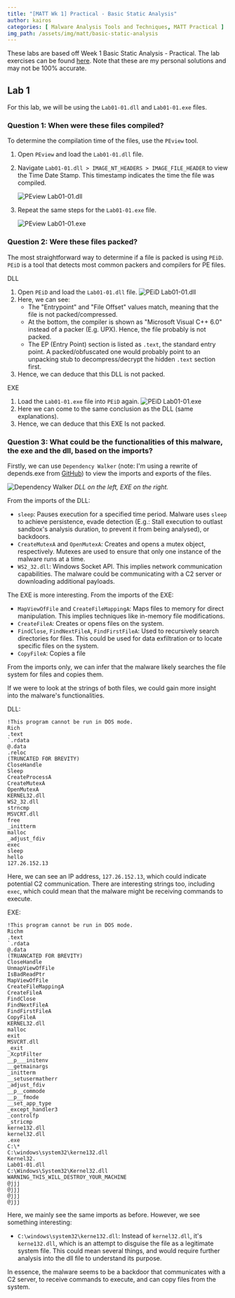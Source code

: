 ```yaml
---
title: "[MATT Wk 1] Practical - Basic Static Analysis"
author: kairos
categories: [ Malware Analysis Tools and Techniques, MATT Practical ]
img_path: /assets/img/matt/basic-static-analysis
---
```


These labs are based off Week 1 Basic Static Analysis - Practical. The lab exercises can be found [here](https://github.com/mikesiko/PracticalMalwareAnalysis-Labs). Note that these are my personal solutions and may not be 100% accurate.


## Lab 1 
For this lab, we will be using the `Lab01-01.dll` and `Lab01-01.exe` files.

### Question 1: When were these files compiled?

To determine the compilation time of the files, use the `PEview` tool.

1. Open `PEview` and load the `Lab01-01.dll` file.
2. Navigate `Lab01-01.dll > IMAGE_NT_HEADERS > IMAGE_FILE_HEADER` to view the Time Date Stamp. This timestamp indicates the time the file was compiled.

    ![PEview Lab01-01.dll](1-1-DLLDateTime.png)

3. Repeat the same steps for the `Lab01-01.exe` file.

    ![PEview Lab01-01.exe](1-1-EXEDateTime.png)


### Question 2: Were these files packed?

The most straightforward way to determine if a file is packed is using `PEiD`. `PEiD` is a tool that detects most common packers and compilers for PE files.

DLL
1. Open `PEiD` and load the `Lab01-01.dll` file.
    ![PEiD Lab01-01.dll](1-1-DLLPEiD.png)
2. Here, we can see:    
   - The "Entrypoint" and "File Offset" values match, meaning that the file is not packed/compressed. 
   - At the bottom, the compiler is shown as "Microsoft Visual C++ 6.0" instead of a packer (E.g. UPX). Hence, the file probably is not packed. 
   - The EP (Entry Point) section is listed as `.text`, the standard entry point. A packed/obfuscated one would probably point to an unpacking stub to decompress/decrypt the hidden `.text` section first.
3. Hence, we can deduce that this DLL is not packed.

EXE
1. Load the `Lab01-01.exe` file into `PEiD` again.
    ![PEiD Lab01-01.exe](1-1-EXEPEiD.png)
2. Here we can come to the same conclusion as the DLL (same explanations).
3. Hence, we can deduce that this EXE Is not packed.

### Question 3: What could be the functionalities of this malware, the exe and the dll, based on the imports? 

Firstly, we can use `Dependency Walker` (note: I'm using a rewrite of depends.exe from [GitHub](https://github.com/lucasg/Dependencies)) to view the imports and exports of the files.

![Dependency Walker](1-1-DependencyWalker.png)
_DLL on the left, EXE on the right._

From the imports of the DLL:
- `sleep`:  Pauses execution for a specified time period. Malware uses `sleep` to achieve persistence, evade detection (E.g.: Stall execution to outlast sandbox's analysis duration, to prevent it from being analysed), or backdoors.
- `CreateMutexA` and `OpenMutexA`: Creates and opens a mutex object, respectively. Mutexes are used to ensure that only one instance of the malware runs at a time.
- `WS2_32.dll`: Windows Socket API. This implies network communication capabilities. The malware could be communicating with a C2 server or downloading additional payloads.

The EXE is more interesting. From the imports of the EXE:
- `MapViewOfFile` and `CreateFileMappingA`: Maps files to memory for direct manipulation. This implies techniques like in-memory file modifications.
- `CreateFileA`: Creates or opens files on the system.
- `FindClose`, `FindNextFileA`, `FindFirstFileA`: Used to recursively search directories for files. This could be used for data exfiltration or to locate specific files on the system.
- `CopyFileA`: Copies a file

From the imports only, we can infer that the malware likely searches the file system for files and copies them.

If we were to look at the strings of both files, we could gain more insight into the malware's functionalities. 

DLL:
```
!This program cannot be run in DOS mode.
Rich
.text
`.rdata
@.data
.reloc
(TRUNCATED FOR BREVITY)
CloseHandle
Sleep
CreateProcessA
CreateMutexA
OpenMutexA
KERNEL32.dll
WS2_32.dll
strncmp
MSVCRT.dll
free
_initterm
malloc
_adjust_fdiv
exec
sleep
hello
127.26.152.13
```

Here, we can see an IP address, `127.26.152.13`, which could indicate potential C2 communication. There are interesting strings too, including `exec`, which could mean that the malware might be receiving commands to execute.

EXE:
```
!This program cannot be run in DOS mode.
Richm
.text
`.rdata
@.data
(TRUANCATED FOR BREVITY)
CloseHandle
UnmapViewOfFile
IsBadReadPtr
MapViewOfFile
CreateFileMappingA
CreateFileA
FindClose
FindNextFileA
FindFirstFileA
CopyFileA
KERNEL32.dll
malloc
exit
MSVCRT.dll
_exit
_XcptFilter
__p___initenv
__getmainargs
_initterm
__setusermatherr
_adjust_fdiv
__p__commode
__p__fmode
__set_app_type
_except_handler3
_controlfp
_stricmp
kerne132.dll
kernel32.dll
.exe
C:\*
C:\windows\system32\kerne132.dll
Kernel32.
Lab01-01.dll
C:\Windows\System32\Kernel32.dll
WARNING_THIS_WILL_DESTROY_YOUR_MACHINE
@jjj
@jjj
@jjj
@jjj
```

Here, we mainly see the same imports as before. However, we see something interesting:
- `C:\windows\system32\kerne132.dll`: Instead of `kernel32.dll`, it's `kerne132.dll`, which is an attempt to disguise the file as a legitimate system file. This could mean several things, and would require further analysis into the dll file to understand its purpose.

In essence, the malware seems to be a backdoor that communicates with a C2 server, to receive commands to execute, and can copy files from the system.
